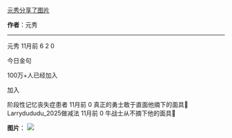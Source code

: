 

[元秀分享了图片](https://m.okjike.com/originalPosts/6657504f6d72ca4692f57107?s=ewoidSI6ICI1N2Y0ZGFjYWI2YzFlNTEzMDBiMDQyNmQiCn0=)

**作者**：元秀

---

元秀
11月前
6
2
0

今日金句

100万+人已经加入

加入

阶段性记忆丧失症患者
11月前
0
真正的勇士敢于直面他摘下的面具🐶
Larrydududu_2025做减法
11月前
0
牛战士从不摘下他的面具🫡

**图片**：
![](https://cdnv2.ruguoapp.com/FqOEzRiPU5mJ7g9en8o_hDtY31j2v3.jpg?imageMogr2/auto-orient/thumbnail/1500x2000%3E/interlace/1)